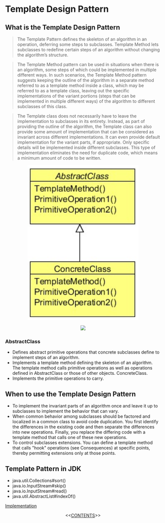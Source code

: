 #   Template Design Pattern


##  What is the Template Design Pattern
>   The Template Pattern defines the skeleton of an algorithm in an operation, deferring some steps to subclasses. Template Method
    lets subclasses to redefine certain steps of an algorithm without changing the algorithm’s structure.
    
>   The Template Method pattern can be used in situations when there is an algorithm, some steps of which could be implemented
    in multiple different ways. In such scenarios, the Template Method pattern suggests keeping the outline of the algorithm in a
    separate method referred to as a template method inside a class, which may be referred to as a template class, leaving out the
    specific implementations of the variant portions (steps that can be implemented in multiple different ways) of the algorithm to
    different subclasses of this class.

>   The Template class does not necessarily have to leave the implementation to subclasses in its entirety. Instead, as part of providing
    the outline of the algorithm, the Template class can also provide some amount of implementation that can be considered as
    invariant across different implementations. It can even provide default implementation for the variant parts, if appropriate. Only
    specific details will be implemented inside different subclasses. This type of implementation eliminates the need for duplicate
    code, which means a minimum amount of code to be written.


<p align="center">
    <img src="https://github.com/11andrew1991/design_patterns/blob/master/Template/img/template.png" />
</p>

<p align="center">
    <img src="https://github.com/11andrew1991/design_patterns/blob/master/Template/img/template-1.png" />
</p>

### AbstractClass
-   Defines abstract primitive operations that concrete subclasses define to implement steps of an algorithm.
-   Implements a template method defining the skeleton of an algorithm. The template method calls primitive operations as well
    as operations defined in AbstractClass or those of other objects. ConcreteClass.
-   Implements the primitive operations to carry.


##  When to use the Template Design Pattern
-   To implement the invariant parts of an algorithm once and leave it up to subclasses to implement the behavior that can vary.
-   When common behavior among subclasses should be factored and localized in a common class to avoid code duplication. You
    first identify the differences in the existing code and then separate the differences into new operations. Finally, you replace the
    differing code with a template method that calls one of these new operations.
-   To control subclasses extensions. You can define a template method that calls "hook" operations (see Consequences) at specific
    points, thereby permitting extensions only at those points.


##  Template Pattern in JDK
-   java.util.Collections#sort()
-   java.io.InputStream#skip()
-   java.io.InputStream#read()
-   java.util.AbstractList#indexOf()


[Implementation](https://github.com/11andrew1991/design_patterns/tree/master/Template/app/)


<p align="center">
  <<<a href="https://github.com/11andrew1991/design_patterns#design-patterns">CONTENTS</a>>>
</p>